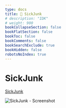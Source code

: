 ```yaml
---
type: docs
title: 🔷 SickJunk
# description: "IDK"
# weight: 900
bookCollapseSection: false
bookFlatSection: false
bookToc: false
bookComments: false
bookSearchExclude: true
bookHidden: false
robotsNoIndex: true
---
```


# SickJunk

[SickJunk](https://sickjunk.com/?nt)

![SickJunk - Screenshot](@img/sickjunk-screenshot.avif)
